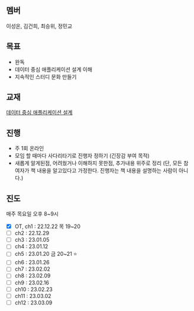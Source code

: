 
## 멤버
이성온, 김건희, 최승위, 정민교

## 목표
- 완독
- 데이터 중심 애플리케이션 설계 이해
- 지속적인 스터디 문화 만들기

## 교재
[데이터 중심 애플리케이션 설계](http://www.yes24.com/Product/Goods/59566585?pid=123487&cosemkid=go16406746660905354&gclid=CjwKCAiAheacBhB8EiwAItVO23ZnUbndEE3aaCVXYNwu61rPU_-T6uCe96fqp-eYki31nOAnOEQjHhoCu5YQAvD_BwE)

## 진행
- 주 1회 온라인
- 모임 할 때마다 사다리타기로 진행자 정하기 (긴장감 부여 목적)
- 새롭게 알게된점, 어려웠거나 이해하지 못한점, 추가내용 위주로 정리 (단, 모든 참여자가 책 내용을 알고있다고 가정한다. 진행자는 책 내용을 설명하는 사람이 아니다.)

## 진도
매주 목요일 오후 8~9시

- [x] OT, ch1 : 22.12.22 목 19~20
- [ ] ch2 : 22.12.29
- [ ] ch3 : 23.01.05
- [ ] ch4 : 23.01.12
- [ ] ch5 : 23.01.20 금 20~21 ⭐️
- [ ] ch6 : 23.01.26
- [ ] ch7 : 23.02.02
- [ ] ch8 : 23.02.09
- [ ] ch9 : 23.02.16
- [ ] ch10 : 23.02.23
- [ ] ch11 : 23.03.02
- [ ] ch12 : 23.03.09
